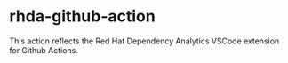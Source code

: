 # rhda-github-action

This action reflects the Red Hat Dependency Analytics VSCode extension for Github Actions.
